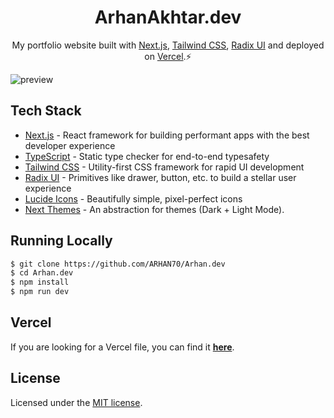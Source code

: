 <h1 align="center">
  ArhanAkhtar.dev
</h1>
<p align="center">
  My portfolio website built with <a href="https://nextjs.org" target="_blank">Next.js</a>, <a href="https://tailwindcss.com" target="_blank">Tailwind CSS</a>, <a href="https://www.radix-ui.com" target="_blank">Radix UI</a> and deployed on <a href="https://www.netlify.com/" target="_blank">Vercel</a>.⚡
</p>

![preview](https://raw.githubusercontent.com/shahsagarm/sagarshah.dev/main/thumbnail.png)

## Tech Stack

- [Next.js](https://nextjs.org) - React framework for building performant apps with the best developer experience
- [TypeScript](https://typescriptlang.org) - Static type checker for end-to-end typesafety
- [Tailwind CSS](https://tailwindcss.com) - Utility-first CSS framework for rapid UI development
- [Radix UI](https://www.radix-ui.com/) - Primitives like drawer, button, etc. to build a stellar user experience
- [Lucide Icons](https://lucide.dev) - Beautifully simple, pixel-perfect icons
- [Next Themes](https://github.com/pacocoursey/next-themes) - An abstraction for themes (Dark + Light Mode).

## Running Locally

```bash
$ git clone https://github.com/ARHAN70/Arhan.dev
$ cd Arhan.dev
$ npm install
$ npm run dev
```

## Vercel

If you are looking for a Vercel file, you can find it **[here](https://www.https://arhan-dev.vercel.app/)**.

## License

Licensed under the [MIT license](https://github.com/shahsagarm/sagarshah.dev/blob/main/LICENSE).
